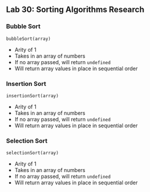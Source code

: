 ## Lab 30: Sorting Algorithms Research

### Bubble Sort

`bubbleSort(array)`
- Arity of 1
- Takes in an array of numbers
- If no array passed, will return `undefined`
- Will return array values in place in sequential order

### Insertion Sort

`insertionSort(array)`
- Arity of 1
- Takes in an array of numbers
- If no array passed, will return `undefined`
- Will return array values in place in sequential order

### Selection Sort

`selectionSort(array)`
- Arity of 1
- Takes in an array of numbers
- If no array passed, will return `undefined`
- Will return array values in place in sequential order